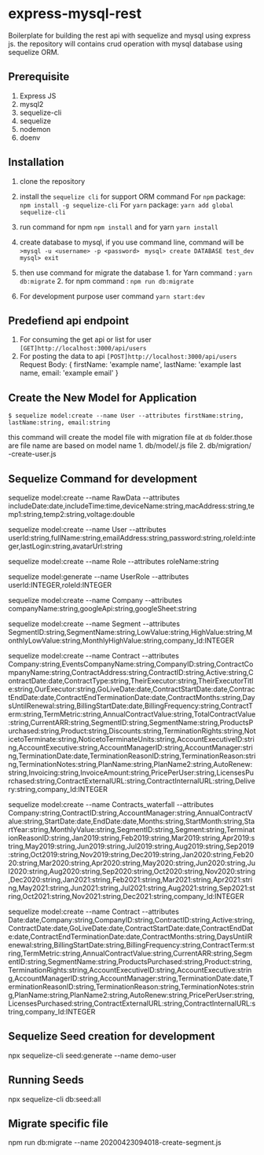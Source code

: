 # express-mysql-rest

Boilerplate for building the rest api with sequelize and mysql using express js. the repository will contains crud operation with mysql database using sequelize ORM.

## Prerequisite

1.  Express JS
2.  mysql2
3.  sequelize-cli
4.  sequelize
5.  nodemon
6.  doenv

## Installation

1.  clone the repository
2.  install the `sequelize cli` for support ORM command
    For `npm` package: `npm install -g sequelize-cli`
    For `yarn` package: `yarn add global sequelize-cli`

3.  run command for npm `npm install` and for yarn `yarn install`
4.  create database to mysql, if you use command line, command will be
    `>mysql -u <username> -p <password> `
    `mysql> create DATABASE test_dev`
    `mysql> exit`
5.  then use command for migrate the database 1. for Yarn command : `yarn db:migrate` 2. for npm command : `npm run db:migrate`
6.  For development purpose user command `yarn start:dev`

## Predefiend api endpoint

1.  For consuming the get api or list for user `[GET]http://localhost:3000/api/users`
2.  For posting the data to api `[POST]http://localhost:3000/api/users`
    Request Body:
    {
    firstName: 'example name',
    lastName: 'example last name,
    email: 'example email'
    }

## Create the New Model for Application

```
$ sequelize model:create --name User --attributes firstName:string, lastName:string, email:string
```

this command will create the model file with migration file at `db` folder.those are file name are based on model name 1. db/model/<model>.js file 2. db/migration/ <date>-create-user.js

## Sequelize Command for development

sequelize model:create --name RawData --attributes includeDate:date,includeTime:time,deviceName:string,macAddress:string,temp1:string,temp2:string,voltage:double

sequelize model:create --name User --attributes userId:string,fullName:string,emailAddress:string,password:string,roleId:integer,lastLogin:string,avatarUrl:string

sequelize model:create --name Role --attributes roleName:string

sequelize model:generate --name UserRole --attributes userId:INTEGER,roleId:INTEGER

sequelize model:create --name Company --attributes companyName:string,googleApi:string,googleSheet:string

sequelize model:create --name Segment --attributes SegmentID:string,SegmentName:string,LowValue:string,HighValue:string,MonthlyLowValue:string,MonthlyHighValue:string,company_Id:INTEGER

sequelize model:create --name Contract --attributes Company:string,EventsCompanyName:string,CompanyID:string,ContractCompanyName:string,ContractAddress:string,ContractID:string,Active:string,ContractDate:date,ContractType:string,TheirExecutor:string,TheirExecutorTitle:string,OurExecutor:string,GoLiveDate:date,ContractStartDate:date,ContractEndDate:date,ContractEndTerminationDate:date,ContractMonths:string,DaysUntilRenewal:string,BillingStartDate:date,BillingFrequency:string,ContractTerm:string,TermMetric:string,AnnualContractValue:string,TotalContractValue:string,CurrentARR:string,SegmentID:string,SegmentName:string,ProductsPurchased:string,Product:string,Discounts:string,TerminationRights:string,NoticetoTerminate:string,NoticetoTerminateUnits:string,AccountExecutiveID:string,AccountExecutive:string,AccountManagerID:string,AccountManager:string,TerminationDate:date,TerminationReasonID:string,TerminationReason:string,TerminationNotes:string,PlanName:string,PlanName2:string,AutoRenew:string,Invoicing:string,InvoiceAmount:string,PricePerUser:string,LicensesPurchased:string,ContractExternalURL:string,ContractInternalURL:string,Delivery:string,company_Id:INTEGER

sequelize model:create --name Contracts_waterfall --attributes Company:string,ContractID:string,AccountManager:string,AnnualContractValue:string,StartDate:date,EndDate:date,Months:string,StartMonth:string,StartYear:string,MonthlyValue:string,SegmentID:string,Segment:string,TerminationReasonID:string,Jan2019:string,Feb2019:string,Mar2019:string,Apr2019:string,May2019:string,Jun2019:string,Jul2019:string,Aug2019:string,Sep2019:string,Oct2019:string,Nov2019:string,Dec2019:string,Jan2020:string,Feb2020:string,Mar2020:string,Apr2020:string,May2020:string,Jun2020:string,Jul2020:string,Aug2020:string,Sep2020:string,Oct2020:string,Nov2020:string,Dec2020:string,Jan2021:string,Feb2021:string,Mar2021:string,Apr2021:string,May2021:string,Jun2021:string,Jul2021:string,Aug2021:string,Sep2021:string,Oct2021:string,Nov2021:string,Dec2021:string,company_Id:INTEGER

sequelize model:create --name Contract --attributes Date:date,Company:string,CompanyID:string,ContractID:string,Active:string,ContractDate:date,GoLiveDate:date,ContractStartDate:date,ContractEndDate:date,ContractEndTerminationDate:date,ContractMonths:string,DaysUntilRenewal:string,BillingStartDate:string,BillingFrequency:string,ContractTerm:string,TermMetric:string,AnnualContractValue:string,CurrentARR:string,SegmentID:string,SegmentName:string,ProductsPurchased:string,Product:string,TerminationRights:string,AccountExecutiveID:string,AccountExecutive:string,AccountManagerID:string,AccountManager:string,TerminationDate:date,TerminationReasonID:string,TerminationReason:string,TerminationNotes:string,PlanName:string,PlanName2:string,AutoRenew:string,PricePerUser:string,LicensesPurchased:string,ContractExternalURL:string,ContractInternalURL:string,company_Id:INTEGER

## Sequelize Seed creation for development

npx sequelize-cli seed:generate --name demo-user

## Running Seeds

npx sequelize-cli db:seed:all

## Migrate specific file

npm run db:migrate --name 20200423094018-create-segment.js
